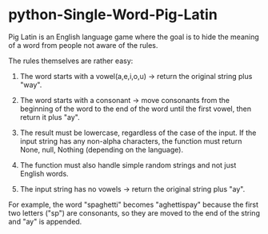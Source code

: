 # python-Single-Word-Pig-Latin

Pig Latin is an English language game where the goal is to hide the meaning of a word from people not aware of the rules.

The rules themselves are rather easy:

1) The word starts with a vowel(a,e,i,o,u) -> return the original string plus "way".

2) The word starts with a consonant -> move consonants from the beginning of the word to the end of the word until the first vowel, then return it plus "ay".

3) The result must be lowercase, regardless of the case of the input. If the input string has any non-alpha characters, the function must return None, null, Nothing (depending on the language).

4) The function must also handle simple random strings and not just English words.

5) The input string has no vowels -> return the original string plus "ay".

For example, the word "spaghetti" becomes "aghettispay" because the first two letters ("sp") are consonants, so they are moved to the end of the string and "ay" is appended.
